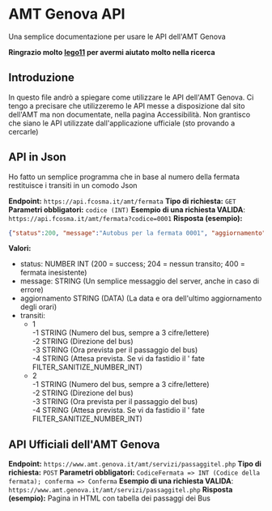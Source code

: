 # AMT Genova API
Una semplice documentazione per usare le API dell'AMT Genova

**Ringrazio molto [lego11](https://github.com/RAD750) per avermi aiutato molto nella ricerca**

## Introduzione
In questo file andrò a spiegare come utilizzare le API dell'AMT Genova.
Ci tengo a precisare che utilizzeremo le API messe a disposizione dal sito dell'AMT ma non documentate, nella pagina Accessibilità.
Non grantisco che siano le API utilizzate dall'applicazione ufficiale (sto provando a cercarle)

## API in Json
Ho fatto un semplice programma che in base al numero della fermata restituisce i transiti in un comodo Json

**Endpoint:** `https://api.fcosma.it/amt/fermata`
**Tipo di richiesta:** `GET`
**Parametri obbligatori:** `codice (INT)`
**Esempio di una richiesta VALIDA**: `https://api.fcosma.it/amt/fermata?codice=0001`
**Risposta (esempio):**
```json
{"status":200, "message":"Autobus per la fermata 0001", "aggiornamento":"05/03/2022 - 12:19:43", "transiti":{"1":["032","S.F. DA PAOLA","12:31:54","12'"],"2":["032","S.F. DA PAOLA","12:46:14","27'"]}}
```
**Valori:**
  - status: NUMBER INT (200 = success; 204 = nessun transito; 400 = fermata inesistente)
  - message: STRING (Un semplice messaggio del server, anche in caso di errore)
  - aggiornamento STRING (DATA) (La data e ora dell'ultimo aggiornamento degli orari)
  - transiti:
     - 1<br>
       -1 STRING (Numero del bus, sempre a 3 cifre/lettere)<br>
       -2 STRING (Direzione del bus)<br>
       -3 STRING (Ora prevista per il passaggio del bus)<br>
       -4 STRING (Attesa prevista. Se vi da fastidio il ' fate FILTER_SANITIZE_NUMBER_INT)
     - 2<br>
       -1 STRING (Numero del bus, sempre a 3 cifre/lettere)<br>
       -2 STRING (Direzione del bus)<br>
       -3 STRING (Ora prevista per il passaggio del bus)<br>
       -4 STRING (Attesa prevista. Se vi da fastidio il ' fate FILTER_SANITIZE_NUMBER_INT)
       
## API Ufficiali dell'AMT Genova
**Endpoint:** `https://www.amt.genova.it/amt/servizi/passaggitel.php`
**Tipo di richiesta:** `POST`
**Parametri obbligatori:** `CodiceFermata => INT (Codice della fermata); conferma => Conferma`
**Esempio di una richiesta VALIDA**: `https://www.amt.genova.it/amt/servizi/passaggitel.php`
**Risposta (esempio):**
Pagina in HTML con tabella dei passaggi dei Bus
